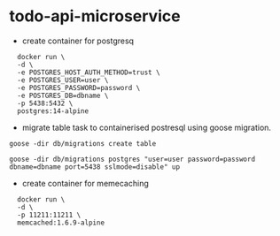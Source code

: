 # todo-api-microservice

- create container for postgresq
````
  docker run \
  -d \
  -e POSTGRES_HOST_AUTH_METHOD=trust \
  -e POSTGRES_USER=user \
  -e POSTGRES_PASSWORD=password \
  -e POSTGRES_DB=dbname \
  -p 5438:5432 \
  postgres:14-alpine
  ````

- migrate table task to containerised postresql using goose migration.
```
goose -dir db/migrations create table

goose -dir db/migrations postgres "user=user password=password dbname=dbname port=5438 sslmode=disable" up
```


- create container for memecaching
````
  docker run \
  -d \
  -p 11211:11211 \
  memcached:1.6.9-alpine
  ````


